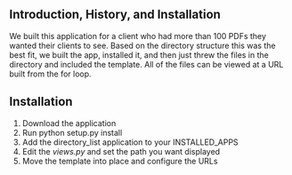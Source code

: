 Introduction, History, and Installation
---------------------------------------

We built this application for a client who had more than 100 PDFs they wanted
their clients to see. Based on the directory structure this was the best fit,
we built the app, installed it, and then just threw the files in the directory
and included the template. All of the files can be viewed at a URL built from
the for loop.

## Installation
1. Download the application
2. Run
	python setup.py install
3. Add the directory\_list application to your INSTALLED\_APPS
4. Edit the _views.py_ and set the path you want displayed
5. Move the template into place and configure the URLs
